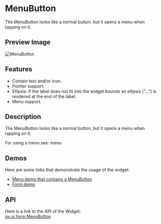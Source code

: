 MenuButton
==========

The MenuButton looks like a normal button, but it opens a menu when
tapping on it.

Preview Image
-------------

![MenuButton](/pages/widget/menubutton.png)

Features
--------

-   Contain text and/or icon.
-   Pointer support.
-   Ellipsis: If the label does not fit into the widget bounds an
    ellipsis (”...”) is rendered at the end of the label.
-   Menu support.

Description
-----------

The MenuButton looks like a normal button, but it opens a menu when
tapping on it.

For using a menu see: menu

Demos
-----

Here are some links that demonstrate the usage of the widget:

-   [Menu demo that contains a
    MenuButton](http://demo.qooxdoo.org/%{version}/demobrowser/#widget~Menu.html)
-   [Form
    demo](http://demo.qooxdoo.org/%{version}/demobrowser/#showcase~Form.html)

API
---

Here is a link to the API of the Widget:\
[qx.ui.form.MenuButton](http://demo.qooxdoo.org/%{version}/apiviewer/#qx.ui.form.MenuButton)
